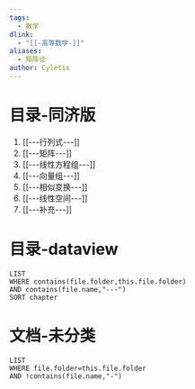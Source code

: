 ```yaml
---
tags:
  - 数学
dlink:
  - "[[-高等数学-]]"
aliases:
  - 矩阵论
author: Cyletix
---
```

# 目录-同济版
1. [[---行列式---]]
2. [[---矩阵---]]
3. [[---线性方程组---]]
4. [[---向量组---]]
5. [[---相似变换---]]
6. [[---线性空间---]]
7. [[---补充---]]
# 目录-dataview
```dataview
LIST
WHERE contains(file.folder,this.file.folder)
AND contains(file.name,"---")
SORT chapter
```
# 文档-未分类
```dataview
LIST
WHERE file.folder=this.file.folder
AND !contains(file.name,"-")
```